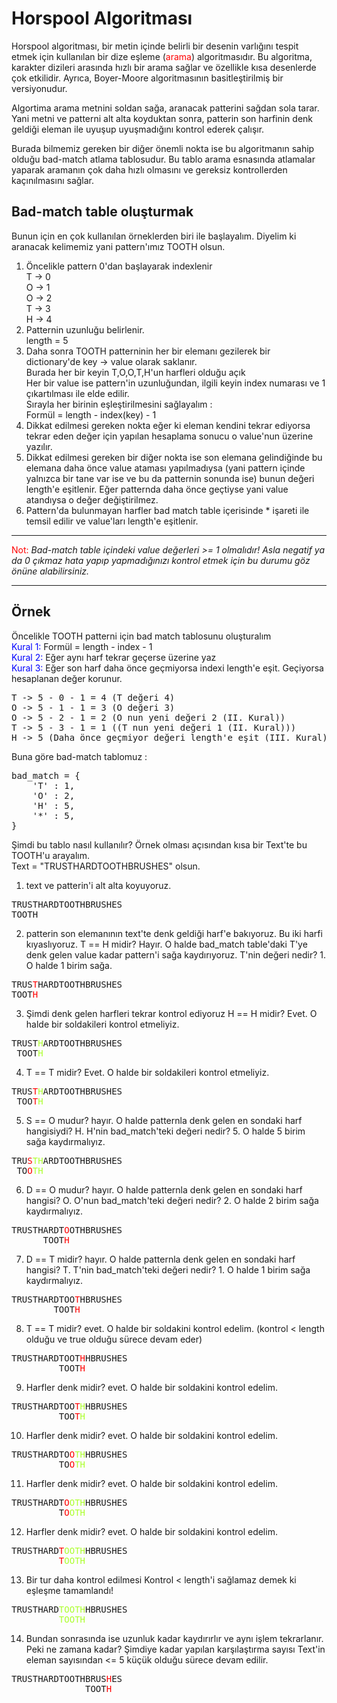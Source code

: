 # Horspool Algoritması

Horspool algoritması, bir metin içinde belirli bir desenin varlığını tespit etmek için kullanılan bir dize eşleme (<span style ="color: red">arama</span>) algoritmasıdır. Bu algoritma, karakter dizileri arasında hızlı bir arama sağlar ve özellikle kısa desenlerde çok etkilidir. Ayrıca, Boyer-Moore algoritmasının basitleştirilmiş bir versiyonudur.

Algortima arama metnini soldan sağa, aranacak patterini sağdan sola tarar.
Yani metni ve patterni alt alta koyduktan sonra, patterin son harfinin denk geldiği eleman ile uyuşup uyuşmadığını kontrol ederek çalışır.

Burada bilmemiz gereken bir diğer önemli nokta ise bu algoritmanın sahip olduğu bad-match atlama tablosudur. Bu tablo arama esnasında atlamalar yaparak aramanın çok daha hızlı olmasını ve gereksiz kontrollerden kaçınılmasını sağlar.

## Bad-match table oluşturmak
Bunun için en çok kullanılan örneklerden biri ile başlayalım. Diyelim ki aranacak kelimemiz yani pattern'ımız TOOTH olsun.
1) Öncelikle pattern 0'dan başlayarak indexlenir<br>
    T -> 0<br>
    O -> 1<br>
    O -> 2<br>
    T -> 3<br>
    H -> 4<br>
2) Patternin uzunluğu belirlenir.<br>
length = 5<br>
3) Daha sonra TOOTH patterninin her bir elemanı gezilerek bir dictionary'de key -> value olarak saklanır.<br>
Burada her bir keyin T,O,O,T,H'un harfleri olduğu açık<br>
Her bir value ise pattern'in uzunluğundan, ilgili keyin index numarası ve 1 çıkartılması ile elde edilir.<br>
Sırayla her birinin eşleştirilmesini sağlayalım : <br>
Formül = length - index(key) - 1 <br>
4) Dikkat edilmesi gereken nokta eğer ki eleman kendini tekrar ediyorsa tekrar eden değer için yapılan hesaplama sonucu o value'nun üzerine yazılır.<br> 
5) Dikkat edilmesi gereken bir diğer nokta ise son elemana gelindiğinde bu elemana daha önce value ataması yapılmadıysa (yani pattern içinde yalnızca bir tane var ise ve bu da patternin sonunda ise) bunun değeri length'e eşitlenir. Eğer patternda daha önce geçtiyse yani value atandıysa o değer değiştirilmez.<br> 
6) Pattern'da bulunmayan harfler bad match table içerisinde * işareti ile temsil edilir ve value'ları length'e eşitlenir.<br>
<hr>
<span style="color: red">Not:</span> <i>Bad-match table içindeki value değerleri >= 1 olmalıdır! Asla negatif ya da 0 çıkmaz hata yapıp yapmadığınızı kontrol etmek için bu durumu göz önüne alabilirsiniz.</i>
<hr>

## Örnek
Öncelikle TOOTH patterni için bad match tablosunu oluşturalım<br>
<span style = "color: blue">Kural 1: </span>Formül = length - index - 1<br>
<span style = "color: blue">Kural 2: </span>Eğer aynı harf tekrar geçerse üzerine yaz<br>
<span style = "color: blue">Kural 3: </span>Eğer son harf daha önce geçmiyorsa indexi length'e eşit. Geçiyorsa hesaplanan değer korunur.
<pre>
T -> 5 - 0 - 1 = 4 (T değeri 4)
O -> 5 - 1 - 1 = 3 (O değeri 3)
O -> 5 - 2 - 1 = 2 (O nun yeni değeri 2 (II. Kural))
T -> 5 - 3 - 1 = 1 ((T nun yeni değeri 1 (II. Kural)))
H -> 5 (Daha önce geçmiyor değeri length'e eşit (III. Kural))
</pre>

Buna göre bad-match tablomuz : 
<pre>
bad_match = {
    'T' : 1,
    'O' : 2,
    'H' : 5,
    '*' : 5,
}
</pre>
<span style="color:red"></span>
Şimdi bu tablo nasıl kullanılır? Örnek olması açısından kısa bir Text'te bu TOOTH'u arayalım. <br>
Text = "TRUSTHARDTOOTHBRUSHES" olsun.
1) text ve patterin'i alt alta koyuyoruz.
<pre>
TRUSTHARDTOOTHBRUSHES
TOOTH
</pre>
2) patterin son elemanının text'te denk geldiği harf'e bakıyoruz. Bu iki harfi kıyaslıyoruz. T == H midir? Hayır. O halde bad_match table'daki T'ye denk gelen value kadar pattern'i sağa kaydırıyoruz. T'nin değeri nedir? 1. O halde 1 birim sağa.
<pre>
TRUS<span style="color:red">T</span>HARDTOOTHBRUSHES
TOOT<span style="color:red">H</span>
</pre>
3) Şimdi denk gelen harfleri tekrar kontrol ediyoruz H == H midir? Evet. O halde bir soldakileri kontrol etmeliyiz.
<pre>
TRUST<span style="color:greenyellow">H</span>ARDTOOTHBRUSHES
 TOOT<span style="color:greenyellow">H</span>
</pre>
4)  T == T midir? Evet. O halde bir soldakileri kontrol etmeliyiz.
<pre>
TRUS<span style="color:red">T</span><span style="color:greenyellow">H</span>ARDTOOTHBRUSHES
 TOO<span style="color:red">T</span><span style="color:greenyellow">H</span>
</pre>
5) S == O mudur? hayır. O halde patternla denk gelen en sondaki harf hangisiydi? H. H'nin bad_match'teki değeri nedir? 5. O halde 5 birim sağa kaydırmalıyız.
<pre>
TRU<span style="color:red">S</span><span style="color:greenyellow">T</span><span style="color:greenyellow">H</span>ARDTOOTHBRUSHES
 TO<span style="color:red">O</span><span style="color:greenyellow">T</span><span style="color:greenyellow">H</span>
</pre>
6) D == O mudur? hayır. O halde patternla denk gelen en sondaki harf hangisi? O. O'nun bad_match'teki değeri nedir? 2. O halde 2 birim sağa kaydırmalıyız.
<pre>
TRUSTHARDT<span style="color: red">O</span>OTHBRUSHES
      TOOT<span style="color: red">H</span>
</pre>
7) D == T midir? hayır. O halde patternla denk gelen en sondaki harf hangisi? T. T'nin bad_match'teki değeri nedir? 1. O halde 1 birim sağa kaydırmalıyız.
<pre>
TRUSTHARDTOO<span style="color: red">T</span>HBRUSHES
        TOOT<span style="color: red">H</span>
</pre>
8) T == T midir? evet. O halde bir soldakini kontrol edelim. (kontrol < length olduğu ve true olduğu sürece devam eder)
<pre>
TRUSTHARDTOOT<span style="color: red">H</span>HBRUSHES
         TOOT<span style="color: red">H</span>
</pre>
9) Harfler denk midir? evet. O halde bir soldakini kontrol edelim.
<pre>
TRUSTHARDTOO<span style="color: red">T</span><span style="color: greenyellow">H</span>HBRUSHES
         TOO<span style="color: red">T</span><span style="color: greenyellow">H</span>
</pre>

10) Harfler denk midir? evet. O halde bir soldakini kontrol edelim. 
<pre>
TRUSTHARDTO<span style="color: red">O</span><span style="color: greenyellow">TH</span>HBRUSHES
         TO<span style="color: red">O</span><span style="color: greenyellow">TH</span>
</pre>
11) Harfler denk midir? evet. O halde bir soldakini kontrol edelim.
<pre>
TRUSTHARDT<span style="color: red">O</span><span style="color: greenyellow">OTH</span>HBRUSHES
         T<span style="color: red">O</span><span style="color: greenyellow">OTH</span>
</pre>

12) Harfler denk midir? evet. O halde bir soldakini kontrol edelim.
<pre>
TRUSTHARD<span style="color: red">T</span><span style="color: greenyellow">OOTH</span>HBRUSHES
         <span style="color: red">T</span><span style="color: greenyellow">OOTH</span>
</pre>

13) Bir tur daha kontrol edilmesi Kontrol < length'i sağlamaz demek ki eşleşme tamamlandı!
<pre>
TRUSTHARD<span style="color: greenyellow">TOOTH</span>HBRUSHES
         <span style="color: greenyellow">TOOTH</span>
</pre>

14) Bundan sonrasında ise uzunluk kadar kaydırırlır ve aynı işlem tekrarlanır. Peki ne zamana kadar? Şimdiye kadar yapılan karşılaştırma sayısı Text'in eleman sayısından <= 5 küçük olduğu sürece devam edilir.
<pre>
TRUSTHARDTOOTHBRUS<span style="color: red">H</span>ES
              TOOT<span style="color: red">H</span>
</pre>